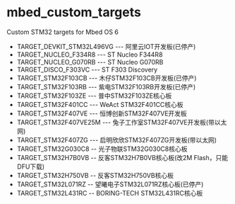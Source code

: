 # mbed_custom_targets
Custom STM32 targets for Mbed OS 6

* TARGET_DEVKIT_STM32L496VG --- 阿里云IOT开发板(已停产)
* TARGET_NUCLEO_F334R8 --- ST Nucleo F344R8
* TARGET_NUCLEO_G070RB --- ST Nucleo G070RB
* TARGET_DISCO_F303VC --- ST F303 Discovery
* TARGET_STM32F103CB --- 木仔STM32F103CB开发板(已停产)
* TARGET_STM32F103RB --- 紫电STM32F103RB开发板(已停产)
* TARGET_STM32F103ZE --- 普中STM32F103ZE核心板
* TARGET_STM32F401CC --- WeAct STM32F401CC核心板
* TARGET_STM32F407VE --- 恒博创新STM32F407VE开发板
* TARGET_STM32F407VE25M --- 兔子工作室STM32F407VE开发板(带以太网)
* TARGET_STM32F407ZG --- 启明欣欣STM32F407ZG开发板(带以太网)
* TARGET_STM32G030C8 -- 光子物联STM32G030C8核心板
* TARGET_STM32H7B0VB -- 反客STM32H7B0VB核心板(改2M Flash，只能DFU下载)
* TARGET_STM32H750VB -- 反客STM32H750VB核心板
* TARGET_STM32L071RZ -- 望曦电子STM32L071RZ核心板(已停产)
* TARGET_STM32L431RC -- BORING-TECH STM32L431RC核心板
